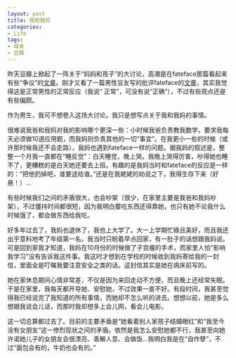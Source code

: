 ```yaml
---
layout: post
title: 我和我妈
categories:
- Life
tags:
- 母亲
- 豆瓣
---
```



昨天豆瓣上掀起了一阵关于“妈妈和孩子”的大讨论，高潮是在fateface那篇看起来有些“争议”的[文章](http://www.douban.com/note/189871570/ "身为人母 By fateface")。刚才又看了一篇男性豆友写的批评fateface的[文章](http://www.douban.com/note/189959645/ "我看fateface这样的母亲 By harechan")，其实我觉得这是正常男性的正常反应（我说“ 正常”，可没有说“正确”），不过有些观点还是有些偏颇。

作为男生，我可不想卷入这场大讨论。我只是想写点关于我和我妈的事情。
     
很难说我爸和我妈对我的影响哪个更深一些：小时候我爸负责教我数学，要求我每天必须做10道应用题，而我妈则负责其他的一切“事宜”。在我更小一些的时候（或许那时候我还不会走路），我妈也遇到fateface一样的问题。据我妈的叙述是，整整一个月我一直都在“睡反觉”：白天睡觉，晚上哭。我晚上哭得厉害，吵得她也睡不了，更糟糕的是白天她还要去上班。有趣的是我妈当时和fateface的反应是一样的：“把他扔掉吧，谁要送给谁。”还是在我姥姥的劝说之下，我得生存下来（好悬！）...
     
有些时候我们之间的矛盾很大，也会吵架（很少，在家里主要是我爸和我妈吵架），不过僵持时间都很短，因为我明白要吃东西还得靠她，也只有她不论我什么时候饿了，都会做东西给我吃。
     
好多年过去了，我妈也退休了，我也上大学了。大一上学期忙碌且美好，而且我还出乎意料地考了年级第一名。我当时只盼着早点回家，有一肚子的话想跟我妈说。可是回到家我才知道，我妈在10月份的时候做了子宫瘤的手术，而家里人怕“影响我学习”没有告诉我这件事。我这时才想到在学校的时候收到我妈寄给我的一封信，里面全是叮嘱我要注意安全之类的话。这封信其实是她在病床前写的。
     
她在家休息期间心情非常差，不仅是因为来回走动不方便，而且晚上还经常失眠。于是在家里，我每天都开导她、安慰她，不过效果一直不好。有段时间，我甚至觉得我已经说完了我知道的所有事情，而她却不怎么听的进去。想想以前，她是多么想跟我说会儿话，而那时我却想多上会儿网，看会儿电影。
     
这一切总算都过去了。目前的主要矛盾是“她看着别人家孩子结婚眼红”和“我至今没有女朋友”这一惨烈现状之间的矛盾。依然是我怎么安慰她都不行，我甚至向她许诺她儿子的女朋友会很漂亮、善解人意、会做饭...我明白我是在“自作孽”，不过“面包会有的，牛奶也会有的。”
